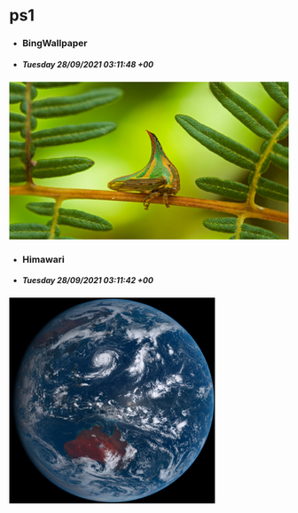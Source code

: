 # ps1

- ### BingWallpaper
- ##### Tuesday 28/09/2021 03:11:48 +00
<img src="BingWallpaper/latest.jpg" width="700" height="auto" title="👉  BingWallpaper  👈">


- ### Himawari 
- ##### Tuesday 28/09/2021 03:11:42 +00
<img src="Himawari/latest.jpg" width="auto" height="371" title="👉  Himawari  👈">






